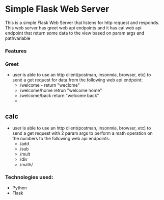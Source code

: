 # Simple Flask Web Server

This is a simple Flask Web Server that listens for http request and responds. This web server has greet web api endpoints and it has cal web api endpoint that return some data to the view based on param args and pathvariable

### Features

### Greet
* user is able to use an http client(postman, insonmia, browser, etc) to send a get request for data from the following web api endpoint:
    * /welcome - return "weclome"
    * /welcome/home retrun "welcome home"
    * /welcome/back return "welcome back"
    * 
## calc
* user is able to use an http client(postman, insonmia, browser, etc) to send a get request with 2 param args to perform a math operation on the numbers to the following web api endpoints:
   * /add
   * /sub
   * /mult
   * /div
   * /math/<operation>

### Technologies used:
* Python
* Flask
